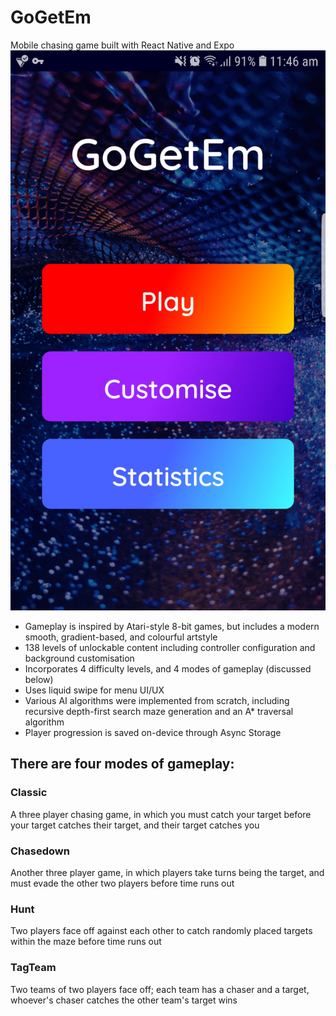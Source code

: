 # GoGetEm
Mobile chasing game built with React Native and Expo
![MainMenu](assets/screenshots/MainMenu.jpg)

- Gameplay is inspired by Atari-style 8-bit games, but includes a modern smooth, gradient-based, and colourful artstyle
- 138 levels of unlockable content including controller configuration and background customisation
- Incorporates 4 difficulty levels, and 4 modes of gameplay (discussed below)
- Uses liquid swipe for menu UI/UX
- Various AI algorithms were implemented from scratch, including recursive depth-first search maze generation and an A* traversal algorithm
- Player progression is saved on-device through Async Storage

## There are four modes of gameplay:
### Classic
A three player chasing game, in which you must catch your target before your target catches their target, and their target catches you
### Chasedown
Another three player game, in which players take turns being the target, and must evade the other two players before time runs out
### Hunt
Two players face off against each other to catch randomly placed targets within the maze before time runs out
### TagTeam
Two teams of two players face off; each team has a chaser and a target, whoever's chaser catches the other team's target wins
